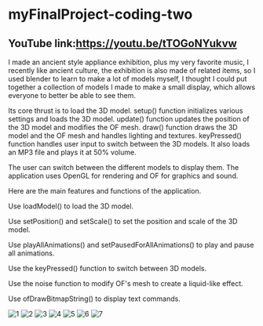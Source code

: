 # myFinalProject-coding-two

## YouTube link:https://youtu.be/tTOGoNYukvw

I made an ancient style appliance exhibition, plus my very favorite music, I recently like ancient culture, the exhibition is also made of related items, so I used blender to learn to make a lot of models myself, I thought I could put together a collection of models I made to make a small display, which allows everyone to better be able to see them.

Its core thrust is to load the 3D model. setup() function initializes various settings and loads the 3D model. update() function updates the position of the 3D model and modifies the OF mesh. draw() function draws the 3D model and the OF mesh and handles lighting and textures. keyPressed() function handles user input to switch between the 3D models. It also loads an MP3 file and plays it at 50% volume.

The user can switch between the different models to display them. The application uses OpenGL for rendering and OF for graphics and sound.

Here are the main features and functions of the application.

Use loadModel() to load the 3D model.

Use setPosition() and setScale() to set the position and scale of the 3D model.

Use playAllAnimations() and setPausedForAllAnimations() to play and pause all animations.

Use the keyPressed() function to switch between 3D models.

Use the noise function to modify OF's mesh to create a liquid-like effect.

Use ofDrawBitmapString() to display text commands.

![1](https://user-images.githubusercontent.com/119876408/225938216-83c80943-32dd-49b6-b24e-6aaa8a182596.png)
![2](https://user-images.githubusercontent.com/119876408/225938233-ec66075c-b4d4-413a-9039-d2464d9b32d3.png)
![3](https://user-images.githubusercontent.com/119876408/225938269-4b0db34e-9364-4be2-b13b-cebe7a547006.png)
![4](https://user-images.githubusercontent.com/119876408/225938282-89400674-0fb0-4776-9d12-e74376b2c809.png)
![5](https://user-images.githubusercontent.com/119876408/225938295-c5ed995d-4fa7-46d7-98ba-0783d36b5ed3.png)
![6](https://user-images.githubusercontent.com/119876408/225938308-41dc997f-e93e-407c-875a-2c8c0615a50d.png)
![7](https://user-images.githubusercontent.com/119876408/225938321-560df9d4-0f76-492d-bb04-39f33d2087b3.png)
